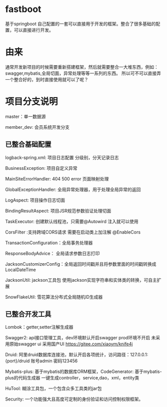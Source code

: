 
# fastboot
基于springboot 自己配置的一套可以直接用于开发的框架。整合了很多基础的配置，可以直接进行开发。

# 由来
通常开发新项目的时候需要重新搭建框架，然后就需要整合一大堆东西，例如：swagger,mybatis,全局切面，异常处理等等一系列的东西。
所以可不可以直接弄一个整合好的，到时直接使用就可以了呢？

# 项目分支说明
master：单一数据源

member_dev: 会员系统开发分支   

## 已整合基础配置

logback-spring.xml: 项目日志配置 分级别，分天记录日志

BusinessException: 项目自定义异常

MainSiteErrorHandler: 404 500 error 页面映射处理

GlobalExceptionHandler: 全局异常处理器，用于处理全局异常的返回

LogAspect: 项目操作日志切面

BindingResultAspect: 项目JSR规范参数验证处理切面

TaskExecutor: 创建默认线程池，只需要@Autowird 注入就可以使用

CorsFilter :支持跨域CORS请求  需要在启动类上加注解 @EnableCors

TransactionConfiguration：全局事务处理器

ResponseBodyAdvice： 全局请求参数日志打印

JacksonCustomizerConfig：全局返回时间戳并且将参数里面的时间戳转换成LocalDateTime

JacksonUtil: jackson工具包 使用jackson实现字符串和实体类的转换，可自主扩展

SnowFlakeUtil: 雪花算法分布式全局随机ID生成器


## 已整合开发工具

Lombok：getter,setter注解生成器

Swagger2: api接口管理工具，dev环境默认开启swagger prod环境不开启  未采用原始swagger ui 采用国产UI https://gitee.com/xiaoym/knife4j 

Druid: 阿里druid数据库连接池，默认开启各项统计，访问路径：127.0.0.1:{port}/druid  账号admin 密码123456

Mybatis-plus: 基于mybatis的数据库ORM框架，CodeGenerator: 基于mybatis-plus的代码生成器 一键生成controller，service,dao，xml，entity类

HuTool: 糊涂工具包，一个包含众多工具类的jar包

Security: 一个功能强大且高度可定制的身份验证和访问控制权限框架。